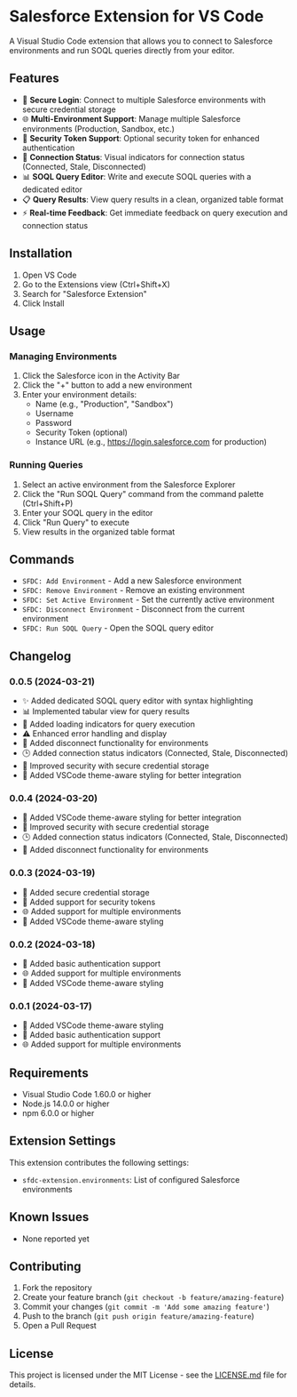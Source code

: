 # Salesforce Extension for VS Code

A Visual Studio Code extension that allows you to connect to Salesforce environments and run SOQL queries directly from your editor.

## Features

- 🔐 **Secure Login**: Connect to multiple Salesforce environments with secure credential storage
- 🌐 **Multi-Environment Support**: Manage multiple Salesforce environments (Production, Sandbox, etc.)
- 🔑 **Security Token Support**: Optional security token for enhanced authentication
- 🔌 **Connection Status**: Visual indicators for connection status (Connected, Stale, Disconnected)
- 📊 **SOQL Query Editor**: Write and execute SOQL queries with a dedicated editor
- 📋 **Query Results**: View query results in a clean, organized table format
- ⚡ **Real-time Feedback**: Get immediate feedback on query execution and connection status

## Installation

1. Open VS Code
2. Go to the Extensions view (Ctrl+Shift+X)
3. Search for "Salesforce Extension"
4. Click Install

## Usage

### Managing Environments

1. Click the Salesforce icon in the Activity Bar
2. Click the "+" button to add a new environment
3. Enter your environment details:
   - Name (e.g., "Production", "Sandbox")
   - Username
   - Password
   - Security Token (optional)
   - Instance URL (e.g., https://login.salesforce.com for production)

### Running Queries

1. Select an active environment from the Salesforce Explorer
2. Click the "Run SOQL Query" command from the command palette (Ctrl+Shift+P)
3. Enter your SOQL query in the editor
4. Click "Run Query" to execute
5. View results in the organized table format

## Commands

- `SFDC: Add Environment` - Add a new Salesforce environment
- `SFDC: Remove Environment` - Remove an existing environment
- `SFDC: Set Active Environment` - Set the currently active environment
- `SFDC: Disconnect Environment` - Disconnect from the current environment
- `SFDC: Run SOQL Query` - Open the SOQL query editor

## Changelog

### 0.0.5 (2024-03-21)
- ✨ Added dedicated SOQL query editor with syntax highlighting
- 📊 Implemented tabular view for query results
- 🔄 Added loading indicators for query execution
- ⚠️ Enhanced error handling and display
- 🔌 Added disconnect functionality for environments
- 🕒 Added connection status indicators (Connected, Stale, Disconnected)
- 🔐 Improved security with secure credential storage
- 🎨 Added VSCode theme-aware styling for better integration

### 0.0.4 (2024-03-20)
- 🎨 Added VSCode theme-aware styling for better integration
- 🔐 Improved security with secure credential storage
- 🕒 Added connection status indicators (Connected, Stale, Disconnected)
- 🔌 Added disconnect functionality for environments

### 0.0.3 (2024-03-19)
- 🔐 Added secure credential storage
- 🔑 Added support for security tokens
- 🌐 Added support for multiple environments
- 🎨 Added VSCode theme-aware styling

### 0.0.2 (2024-03-18)
- 🔐 Added basic authentication support
- 🌐 Added support for multiple environments
- 🎨 Added VSCode theme-aware styling

### 0.0.1 (2024-03-17)
- 🎨 Added VSCode theme-aware styling
- 🔐 Added basic authentication support
- 🌐 Added support for multiple environments

## Requirements

- Visual Studio Code 1.60.0 or higher
- Node.js 14.0.0 or higher
- npm 6.0.0 or higher

## Extension Settings

This extension contributes the following settings:

* `sfdc-extension.environments`: List of configured Salesforce environments

## Known Issues

- None reported yet

## Contributing

1. Fork the repository
2. Create your feature branch (`git checkout -b feature/amazing-feature`)
3. Commit your changes (`git commit -m 'Add some amazing feature'`)
4. Push to the branch (`git push origin feature/amazing-feature`)
5. Open a Pull Request

## License

This project is licensed under the MIT License - see the [LICENSE.md](LICENSE.md) file for details. 